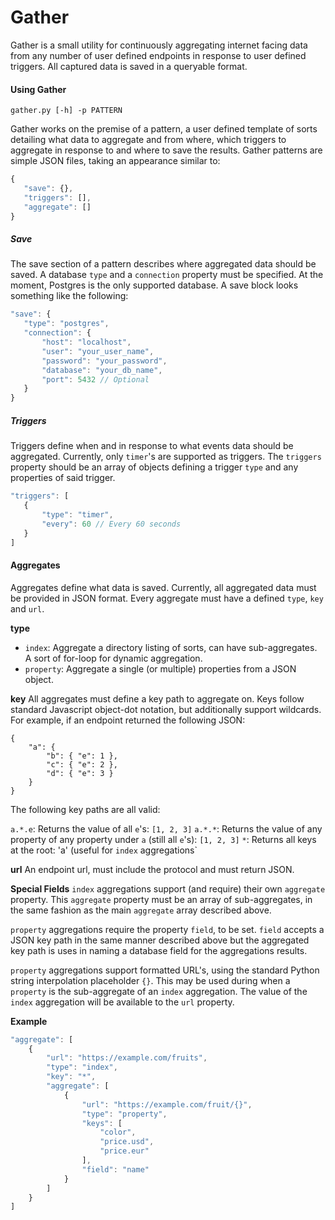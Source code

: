 # Gather
 Gather is a small utility for continuously aggregating internet facing data from any number of user defined endpoints in response to user defined triggers. All captured data is saved in a queryable format.

 #### Using Gather
 `gather.py [-h] -p PATTERN`

 Gather works on the premise of a pattern, a user defined template of sorts detailing what data to aggregate and from where, which triggers to aggregate in response to and where to save the results. Gather patterns are simple JSON files, taking an appearance similar to:

 ```javascript
 {
    "save": {},
    "triggers": [],
    "aggregate": []
}
 ```

 ##### Save
 The save section of a pattern describes where aggregated data should be saved. A database `type` and a `connection` property must be specified. At the moment, Postgres is the only supported database. A save block looks something like the following:

 ```javascript
 "save": {
    "type": "postgres",
    "connection": {
        "host": "localhost",
        "user": "your_user_name",
        "password": "your_password",
        "database": "your_db_name",
        "port": 5432 // Optional
    }
}
 ```

 ##### Triggers
Triggers define when and in response to what events data should be aggregated. Currently, only `timer`'s are supported as triggers. The `triggers` property should be an array of objects defining a trigger `type` and any properties of said trigger.

 ```javascript
 "triggers": [
    {
        "type": "timer",
        "every": 60 // Every 60 seconds
    }
]
```

#### Aggregates
Aggregates define what data is saved. Currently, all aggregated data must be provided in JSON format. Every aggregate must have a defined `type`, `key` and `url`.

**type**
- `index`: Aggregate a directory listing of sorts, can have sub-aggregates. A sort of for-loop for dynamic aggregation.
- `property`: Aggregate a single (or multiple) properties from a JSON object.

**key**
All aggregates must define a key path to aggregate on. Keys follow standard Javascript object-dot notation, but additionally support wildcards. For example, if an endpoint returned the following JSON:

```javacript
{
    "a": {
        "b": { "e": 1 },
        "c": { "e": 2 },
        "d": { "e": 3 }
    }
}
```

The following key paths are all valid:

`a.*.e`: Returns the value of all `e`'s: `[1, 2, 3]`
`a.*.*`: Returns the value of any property of any property under `a` (still all `e`'s): `[1, 2, 3]`
`*`: Returns all keys at the root: 'a' (useful for `index` aggregations`

**url**
An endpoint url, must include the protocol and must return JSON.

**Special Fields**
`index` aggregations support (and require) their own `aggregate` property. This `aggregate` property must be an array of sub-aggregates, in the same fashion as the main `aggregate` array described above.

`property` aggregations require the property `field`, to be set. `field` accepts a JSON key path in the same manner described above but the aggregated key path is uses in naming a database field for the aggregations results.

`property` aggregations support formatted URL's, using the standard Python string interpolation placeholder `{}`. This may be used during when a `property` is the sub-aggregate of an `index` aggregation. The value of the `index` aggregation will be available to the `url` property.

**Example**

```javascript
"aggregate": [
    {
        "url": "https://example.com/fruits",
        "type": "index",
        "key": "*",
        "aggregate": [
            {
                "url": "https://example.com/fruit/{}",
                "type": "property",
                "keys": [
                    "color",
                    "price.usd",
                    "price.eur"
                ],
                "field": "name"
            }
        ]
    }
]
```
